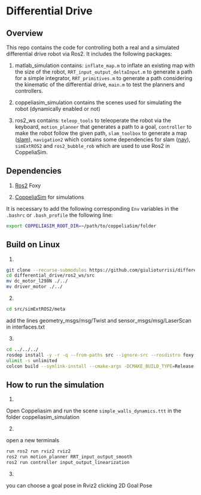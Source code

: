 # Differential Drive


## Overview
This repo contains the code for controlling both a real and a simulated differential drive robot via Ros2. It includes the following packages:

1. matlab_simulation contains: ```inflate_map.m``` to inflate an existing map with the size of the robot, ```RRT_input_output_deltaInput.m``` to generate a path for a simple integrator, ```RRT_primitives.m``` to generate a path considering the kinematic of the differential drive, ```main.m``` to test the planners and controllers.
 
2. coppeliasim_simulation contains the scenes used for simulating the robot (dynamically enabled or not)

3. ros2_ws contains: ```teleop_tools``` to teleoperate the robot via the keyboard, ```motion_planner``` that generates a path to a goal, ```controller``` to make the robot follow the given path, ```slam_toolbox``` to generate a map ([slam](https://github.com/SteveMacenski/slam_toolbox)), ```navigation2``` which contains some dependencies for slam ([nav](https://github.com/ros-planning/navigation2)), ```simExtROS2``` and ```ros2_bubble_rob``` which are used to use Ros2 in CoppeliaSim.

 
## Dependencies
1. [Ros2](https://docs.ros.org/en/foxy/Installation.html) Foxy

2. [CoppeliaSim](https://www.coppeliarobotics.com/downloads) for simulations

It is necessary to add the following corresponding `Env` variables in the `.bashrc` or `.bash_profile` the following line:
```sh
export COPPELIASIM_ROOT_DIR=~/path/to/coppeliaSim/folder
```


## Build on Linux
1. 
```sh
git clone --recurse-submodules https://github.com/giulioturrisi/differential_drive.git
cd differential_drive/ros2_ws/src
mv dc_motor_l298N ./../
mv driver_motor ./../
```

2. 
```sh
cd src/simExtROS2/meta
```
add the lines geometry_msgs/msg/Twist and sensor_msgs/msg/LaserScan in interfaces.txt 

3. 
```sh
cd ../../../
rosdep install -y -r -q --from-paths src --ignore-src --rosdistro foxy
ulimit -s unlimited
colcon build --symlink-install --cmake-args -DCMAKE_BUILD_TYPE=Release
```


## How to run the simulation
1. 
Open Coppeliasim and run the scene `simple_walls_dynamics.ttt` in the folder coppeliasim_simulation

2.  
open a new terminals 
```sh
run ros2 run rviz2 rviz2 
ros2 run motion_planner RRT_input_output_smooth
ros2 run controller input_output_linearization
```

3. 
you can choose a goal pose in Rviz2 clicking 2D Goal Pose


